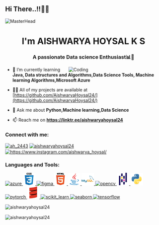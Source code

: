 ## Hi There..!!🙋‍♀️
![MasterHead](https://camo.githubusercontent.com/98f83f7db4282d98723d79b11683a5942c328f800d5543d188e543fd5b5fd048/68747470733a2f2f63646e2e72656e746563686469676974616c2e636f6d2f636f6d6d6f6e5f66696c65732f636f6d6d6f6e5f696e746567726174696f6e2f7377697065636172742f426c6f672f6d616368696e652d6c6561726e696e672d312e676966)
<h1 align="center">I'm AISHWARYA HOYSAL K S</h1>
<h3 align="center">A passionate Data science Enthusiast📊📅</h3>
<img align="right" alt="Coding" width="300" src="https://user-images.githubusercontent.com/53329034/123502306-0fcdfc80-d669-11eb-87e4-d24cccfbbd00.gif">


- 🌱 I’m currently learning **Java, Data structures and Algorithms,Data Science Tools, Machine learning Algorithms,Microsoft Azure**

- 👨‍💻 All of my projects are available at [https://github.com/AishwaryaHoysal24/](https://github.com/AishwaryaHoysal24/)

- 💬 Ask me about **Python,Machine learning,Data Science**

- 📫 Reach me on **https://linktr.ee/aishwaryahoysal24**

<h3 align="left">Connect with me:</h3>
<p align="left">
<a href="https://twitter.com/ah_2443" target="blank"><img align="center" src="https://raw.githubusercontent.com/rahuldkjain/github-profile-readme-generator/master/src/images/icons/Social/twitter.svg" alt="ah_2443" height="30" width="40" /></a>
<a href="https://linkedin.com/in/aishwaryahoysal24" target="blank"><img align="center" src="https://raw.githubusercontent.com/rahuldkjain/github-profile-readme-generator/master/src/images/icons/Social/linked-in-alt.svg" alt="aishwaryahoysal24" height="30" width="40" /></a>
<a href="https://instagram.com/https://www.instagram.com/aishwarya_hoysal/" target="blank"><img align="center" src="https://raw.githubusercontent.com/rahuldkjain/github-profile-readme-generator/master/src/images/icons/Social/instagram.svg" alt="https://www.instagram.com/aishwarya_hoysal/" height="30" width="40" /></a>
</p>

<h3 align="left">Languages and Tools:</h3>
<p align="left"> <a href="https://azure.microsoft.com/en-in/" target="_blank" rel="noreferrer"> <img src="https://www.vectorlogo.zone/logos/microsoft_azure/microsoft_azure-icon.svg" alt="azure" width="40" height="40"/> </a> <a href="https://www.w3schools.com/css/" target="_blank" rel="noreferrer"> <img src="https://raw.githubusercontent.com/devicons/devicon/master/icons/css3/css3-original-wordmark.svg" alt="css3" width="40" height="40"/> </a> <a href="https://www.figma.com/" target="_blank" rel="noreferrer"> <img src="https://www.vectorlogo.zone/logos/figma/figma-icon.svg" alt="figma" width="40" height="40"/> </a> <a href="https://www.w3.org/html/" target="_blank" rel="noreferrer"> <img src="https://raw.githubusercontent.com/devicons/devicon/master/icons/html5/html5-original-wordmark.svg" alt="html5" width="40" height="40"/> </a> <a href="https://www.java.com" target="_blank" rel="noreferrer"> <img src="https://raw.githubusercontent.com/devicons/devicon/master/icons/java/java-original.svg" alt="java" width="40" height="40"/> </a> <a href="https://www.mysql.com/" target="_blank" rel="noreferrer"> <img src="https://raw.githubusercontent.com/devicons/devicon/master/icons/mysql/mysql-original-wordmark.svg" alt="mysql" width="40" height="40"/> </a> <a href="https://opencv.org/" target="_blank" rel="noreferrer"> <img src="https://www.vectorlogo.zone/logos/opencv/opencv-icon.svg" alt="opencv" width="40" height="40"/> </a> <a href="https://pandas.pydata.org/" target="_blank" rel="noreferrer"> <img src="https://raw.githubusercontent.com/devicons/devicon/2ae2a900d2f041da66e950e4d48052658d850630/icons/pandas/pandas-original.svg" alt="pandas" width="40" height="40"/> </a> <a href="https://www.python.org" target="_blank" rel="noreferrer"> <img src="https://raw.githubusercontent.com/devicons/devicon/master/icons/python/python-original.svg" alt="python" width="40" height="40"/> </a> <a href="https://pytorch.org/" target="_blank" rel="noreferrer"> <img src="https://www.vectorlogo.zone/logos/pytorch/pytorch-icon.svg" alt="pytorch" width="40" height="40"/> </a> <a href="https://www.scala-lang.org" target="_blank" rel="noreferrer"> <img src="https://raw.githubusercontent.com/devicons/devicon/master/icons/scala/scala-original.svg" alt="scala" width="40" height="40"/> </a> <a href="https://scikit-learn.org/" target="_blank" rel="noreferrer"> <img src="https://upload.wikimedia.org/wikipedia/commons/0/05/Scikit_learn_logo_small.svg" alt="scikit_learn" width="40" height="40"/> </a> <a href="https://seaborn.pydata.org/" target="_blank" rel="noreferrer"> <img src="https://seaborn.pydata.org/_images/logo-mark-lightbg.svg" alt="seaborn" width="40" height="40"/> </a> <a href="https://www.tensorflow.org" target="_blank" rel="noreferrer"> <img src="https://www.vectorlogo.zone/logos/tensorflow/tensorflow-icon.svg" alt="tensorflow" width="40" height="40"/> </a> </p>

<p><img align="center" src="https://github-readme-stats.vercel.app/api/top-langs?username=aishwaryahoysal24&show_icons=true&locale=en&layout=compact" alt="aishwaryahoysal24" /></p>

<p><img align="center" src="https://github-readme-streak-stats.herokuapp.com/?user=aishwaryahoysal24&" alt="aishwaryahoysal24" /></p>
